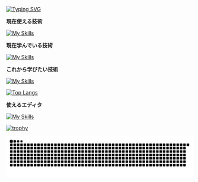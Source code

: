 <a href="https://git.io/typing-svg"><img src="https://readme-typing-svg.demolab.com?font=Fira+Code&pause=1000&random=false&width=435&lines=Hello+everyone;My+name+is+Charlie;Nice+to+meet+you%EF%BC%81%EF%BC%81" alt="Typing SVG" /></a>

**現在使える技術**

  <a>[![My Skills](https://skillicons.dev/icons?i=html,css,js,java,python,php,laravel,tailwind,spring,mysql,postgres)](https://skillicons.dev)</a>

**現在学んでいる技術**

  <a>[![My Skills](https://skillicons.dev/icons?i=ts,express,nodejs,react,nextjs,prisma,aws)](https://skillicons.dev)</a>

**これから学びたい技術**

  <a>[![My Skills](https://skillicons.dev/icons?i=go,ruby,rails)](https://skillicons.dev)</a>

  <a>[![Top Langs](https://github-readme-stats.vercel.app/api/top-langs/?username=Charlie2222223&layout=donut)](https://github.com/Charlie2222223/github-readme-stats)</a>    

**使えるエディタ**

  <a>[![My Skills](https://skillicons.dev/icons?i=vscode,atom,idea,eclipse)](https://skillicons.dev)</a>
  
[![trophy](https://github-profile-trophy.vercel.app/?username=Charlie2222223&theme=onedark)](https://github.com/ryo-ma/github-profile-trophy)
<p align = "center">
	<img src = "https://github.com/7oSkaaa/7oSkaaa/blob/output/github-contribution-grid-snake.svg?" alt = "Snake Game"/>
</p>
